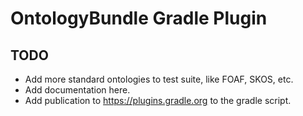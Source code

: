 # OntologyBundle Gradle Plugin

## TODO

- Add more standard ontologies to test suite, like FOAF, SKOS, etc.
- Add documentation here.
- Add publication to https://plugins.gradle.org to the gradle script.
